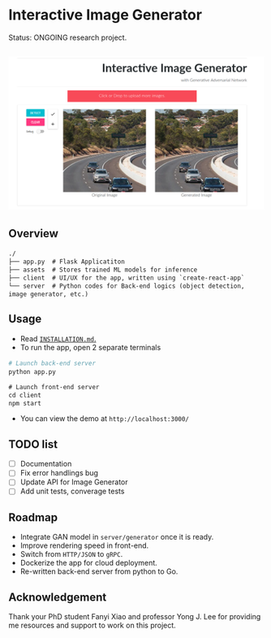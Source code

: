 # Interactive Image Generator

Status: ONGOING research project.

![Cover](assets/cover.png)
-------------------

## Overview

```shell
./
├── app.py  # Flask Applicatiton
├── assets  # Stores trained ML models for inference
├── client  # UI/UX for the app, written using `create-react-app`
└── server  # Python codes for Back-end logics (object detection, image generator, etc.) 
```

## Usage

* Read  [`INSTALLATION.md`.](INSTALLATION.md)
* To run the app, open  2 separate terminals
```python
# Launch back-end server
python app.py
```
```
# Launch front-end server
cd client
npm start
```
* You can view the demo at `http://localhost:3000/`

## TODO list

- [ ] Documentation
- [ ] Fix error handlings bug
- [ ] Update API for Image Generator 
- [ ] Add unit tests, converage tests

## Roadmap
* Integrate GAN model in `server/generator` once it is ready.
* Improve rendering speed in front-end.
* Switch from `HTTP/JSON` to `gRPC`.
* Dockerize the app for cloud deployment.
* Re-written back-end server from python to Go.

## Acknowledgement

 Thank your PhD student Fanyi Xiao and professor Yong J. Lee for providing me resources and support to work on this project.
